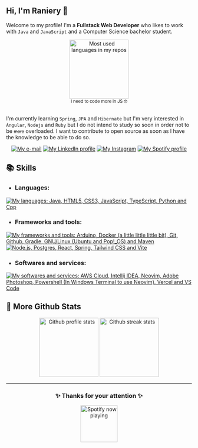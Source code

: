 ## Hi, I'm Raniery 👋

<!--About me-->

Welcome to my profile!
I'm a **Fullstack Web Developer** who likes to work with `Java` and `JavaScript` and a Computer Science bachelor student.

<div align="center">
  <a href="#">
    <img
      src="https://github-readme-stats.vercel.app/api/top-langs/?username=Ranieeery&layout=compact&langs_count=6&text_color=ffffff&theme=react&hide=jupyter%20notebook&hide_border=true&show_icons"
      alt="Most used languages in my repos" height="160em"/>
  </a>
  <br>
  <sup>I need to code more in JS 🤓</sup>
</div>
<br>

I'm currently learning `Spring`, `JPA` and `Hibernate` but I'm very interested in `Angular`, `Nodejs` and `Ruby` but I do
not intend to study so soon in order not to be <small>~~more~~</small> overloaded. I want to contribute to open source
as soon as I have the knowledge to be able to do so.

<div align="center">
  <a href="mailto:raniery2003@hotmail.com">
    <img
      src="https://custom-icon-badges.demolab.com/badge/e%E2%80%93mail-0078D4.svg?logo=maildotru&logoColor=white&style=for-the-badge"
      alt="My e-mail"/></a>
  <a href="https://www.linkedin.com/in/ranierygoulart/">
    <img
      src="https://custom-icon-badges.demolab.com/badge/LinkedIn-288AB8.svg?logo=linkedin&logoColor=white&style=for-the-badge"
      alt="My LinkedIn profile"/></a>
  <a href="https://www.instagram.com/ranierygoulart/">
    <img
      src="https://custom-icon-badges.demolab.com/badge/Instagram-E4405F.svg?logo=instagram&logoColor=white&style=for-the-badge"
      alt="My Instagram"/></a>
  <a href="https://open.spotify.com/user/21ewv2m2bdpfh7ce64v6x2dta">
    <img
      src="https://custom-icon-badges.demolab.com/badge/Spotify-1DB954.svg?logo=spotify&logoColor=white&style=for-the-badge"
      alt="My Spotify profile"/></a>
</div>

<!--Skills-->

## 📚 Skills

- ### Languages:

<a href="https://skillicons.dev">
   <img 
    src="https://skillicons.dev/icons?i=java,html,css,js,ts,py,cpp"
    alt="My languages: Java, HTML5, CSS3, JavaScript, TypeScript, Python and Cpp"/>
</a>

- ### Frameworks and tools:

<a href="https://skillicons.dev">
  <img
    src="https://skillicons.dev/icons?i=arduino,docker,git,github,gradle,linux,maven"
    alt="My frameworks and tools: Arduino, Docker (a little little little bit), Git, Github, Gradle, GNU/Linux (Ubuntu and Pop!_OS) and Maven"/>
  <img
    src="https://skillicons.dev/icons?i=nodejs,postgres,prisma,react,spring,tailwind,vite"
    alt="Node.js, Postgres, React, Spring, Tailwind CSS and Vite"/>
</a>

- ### Softwares and services:
<a href="https://skillicons.dev">
  <img src="https://skillicons.dev/icons?i=aws,idea,neovim,ps,powershell,vercel,vscode"
    alt="My softwares and services: AWS Cloud, Intellij IDEA, Neovim, Adobe Photoshop, Powershell (In Windows Terminal to use Neovim), Vercel and VS Code"/>
</a>

<!--More stats-->

## 📁 More Github Stats

<div align='center'>
  <a href="#">
    <img
      src="https://github-readme-stats.vercel.app/api?username=ranieeery&show_icons=true&text_color=ffffff&theme=react&count_private=true&hide_border=true"
      alt="Github profile stats" height="160em" /></a>
  <!--https://github.com/anuraghazra/github-readme-stats-->
  <a href="#">
    <img
      src="https://streak-stats.demolab.com?user=Ranieeery&dates=ffffff&theme=react&date_format=j%20M%5B%20Y%5D&ring=ffffff&fire=61dafb&sideNums=ffffff&currStreakNum=ffffff&hide_border=true"
      alt="Github streak stats" height="160em" /></a>
  <!--https://github.com/DenverCoder1/github-readme-streak-stats-->
</div>

---

<!--Spotify and thanks-->

<div align="center">

### ✨ Thanks for your attention ✨
  <a href="#">
    <img
      src="https://spotify-github-profile.vercel.app/api/view?uid=21ewv2m2bdpfh7ce64v6x2dta&cover_image=true&theme=natemoo-re&bar_color=00d7f6&bar_color_cover=false"
      alt="Spotify now playing" height="100em"/>
  </a>
</div>

